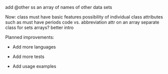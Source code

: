 add @other ss an array of names of other data sets

Now:
     class must have basic features
     possibility of individual class attributes such as must have periods
     code vs. abbreviation attr on an array
     separate class for sets arrays?
     better intro

Planned improvements:

+ Add more languages

+ Add more tests

+ Add usage examples
